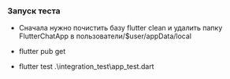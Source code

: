 ### Запуск теста

- Сначала нужно почистить базу flutter clean и удалить папку FlutterChatApp в пользователи/$user/appData/local

- flutter pub get

- flutter test .\integration_test\app_test.dart